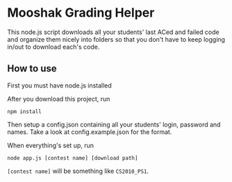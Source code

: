 # Mooshak Grading Helper

This node.js script downloads all your students' last ACed and failed code
and organize them nicely into folders so that you don't have to keep
logging in/out to download each's code.

## How to use
First you must have node.js installed

After you download this project, run

```
npm install
```

Then setup a config.json containing all your students' login, password and names.
Take a look at config.example.json for the format.

When everything's set up, run

```
node app.js [contest name] [download path]
```

`[contest name]` will be something like `CS2010_PS1`.
